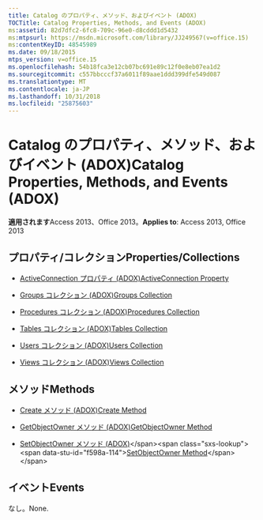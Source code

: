 ```yaml
---
title: Catalog のプロパティ、メソッド、およびイベント (ADOX)
TOCTitle: Catalog Properties, Methods, and Events (ADOX)
ms:assetid: 82d7dfc2-6fc8-709c-96e0-d8cddd1d5432
ms:mtpsurl: https://msdn.microsoft.com/library/JJ249567(v=office.15)
ms:contentKeyID: 48545989
ms.date: 09/18/2015
mtps_version: v=office.15
ms.openlocfilehash: 54b18fca3e12cb07bc691e89c12f0e8eb07ea1d2
ms.sourcegitcommit: c557bbcccf37a6011f89aae1ddd399dfe549d087
ms.translationtype: MT
ms.contentlocale: ja-JP
ms.lasthandoff: 10/31/2018
ms.locfileid: "25875603"
---
```

# <a name="catalog-properties-methods-and-events-adox"></a><span data-ttu-id="f598a-102">Catalog のプロパティ、メソッド、およびイベント (ADOX)</span><span class="sxs-lookup"><span data-stu-id="f598a-102">Catalog Properties, Methods, and Events (ADOX)</span></span>

<span data-ttu-id="f598a-103">**適用されます**Access 2013、Office 2013。</span><span class="sxs-lookup"><span data-stu-id="f598a-103">**Applies to**: Access 2013, Office 2013</span></span> 

## <a name="propertiescollections"></a><span data-ttu-id="f598a-104">プロパティ/コレクション</span><span class="sxs-lookup"><span data-stu-id="f598a-104">Properties/Collections</span></span>

- [<span data-ttu-id="f598a-105">ActiveConnection プロパティ (ADOX)</span><span class="sxs-lookup"><span data-stu-id="f598a-105">ActiveConnection Property</span></span>](activeconnection-property-adox.md)

- [<span data-ttu-id="f598a-106">Groups コレクション (ADOX)</span><span class="sxs-lookup"><span data-stu-id="f598a-106">Groups Collection</span></span>](groups-collection-adox.md)

- [<span data-ttu-id="f598a-107">Procedures コレクション (ADOX)</span><span class="sxs-lookup"><span data-stu-id="f598a-107">Procedures Collection</span></span>](procedures-collection-adox.md)

- [<span data-ttu-id="f598a-108">Tables コレクション (ADOX)</span><span class="sxs-lookup"><span data-stu-id="f598a-108">Tables Collection</span></span>](tables-collection-adox.md)

- [<span data-ttu-id="f598a-109">Users コレクション (ADOX)</span><span class="sxs-lookup"><span data-stu-id="f598a-109">Users Collection</span></span>](users-collection-adox.md)

- [<span data-ttu-id="f598a-110">Views コレクション (ADOX)</span><span class="sxs-lookup"><span data-stu-id="f598a-110">Views Collection</span></span>](views-collection-adox.md)

## <a name="methods"></a><span data-ttu-id="f598a-111">メソッド</span><span class="sxs-lookup"><span data-stu-id="f598a-111">Methods</span></span>

- [<span data-ttu-id="f598a-112">Create メソッド (ADOX)</span><span class="sxs-lookup"><span data-stu-id="f598a-112">Create Method</span></span>](create-method-adox.md)

- [<span data-ttu-id="f598a-113">GetObjectOwner メソッド (ADOX)</span><span class="sxs-lookup"><span data-stu-id="f598a-113">GetObjectOwner Method</span></span>](getobjectowner-method-adox.md)

- <span data-ttu-id="f598a-114">[SetObjectOwner メソッド (ADOX)](https://msdn.microsoft.com/library/jj249006\(v=office.15\))</span><span class="sxs-lookup"><span data-stu-id="f598a-114">[SetObjectOwner Method](https://msdn.microsoft.com/library/jj249006\(v=office.15\))</span></span>

## <a name="events"></a><span data-ttu-id="f598a-115">イベント</span><span class="sxs-lookup"><span data-stu-id="f598a-115">Events</span></span>

<span data-ttu-id="f598a-116">なし。</span><span class="sxs-lookup"><span data-stu-id="f598a-116">None.</span></span>

